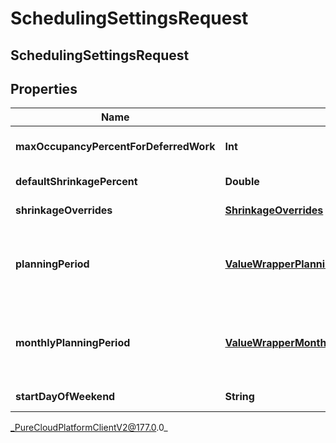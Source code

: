 # SchedulingSettingsRequest

## SchedulingSettingsRequest

## Properties

|Name | Type | Description | Notes|
|------------ | ------------- | ------------- | -------------|
| **maxOccupancyPercentForDeferredWork** | **Int** | Max occupancy percent for deferred work | [optional] |
| **defaultShrinkagePercent** | **Double** | Default shrinkage percent for scheduling | [optional] |
| **shrinkageOverrides** | [**ShrinkageOverrides**](ShrinkageOverrides) | Shrinkage overrides for scheduling | [optional] |
| **planningPeriod** | [**ValueWrapperPlanningPeriodSettings**](ValueWrapperPlanningPeriodSettings) | Planning period settings for scheduling. Only one of planningPeriod or monthlyPlanningPeriod may be defined | [optional] |
| **monthlyPlanningPeriod** | [**ValueWrapperMonthlyPlanningPeriodSettings**](ValueWrapperMonthlyPlanningPeriodSettings) | Monthly planning period setting for scheduling. Only one of planningPeriod or monthlyPlanningPeriod may be defined | [optional] |
| **startDayOfWeekend** | **String** | Start day of weekend for scheduling | [optional] |



_PureCloudPlatformClientV2@177.0.0_
